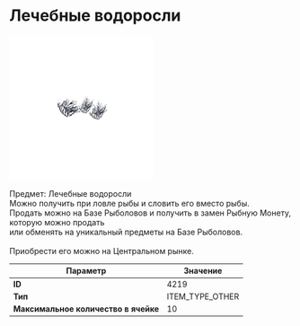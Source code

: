 # Лечебные водоросли

![Item Image](../img/4219.webp?raw=true)

Предмет: Лечебные водоросли<br>Можно получить при ловле рыбы и словить его вместо рыбы.<br>Продать можно на Базе Рыболовов и получить в замен Рыбную Монету, которую можно продать<br>или обменять на уникальный предметы на Базе Рыболовов.<br><br>Приобрести его можно на Центральном рынке.


| Параметр | Значение |
|----------|----------|
| **ID** | 4219 |
| **Тип** | ITEM_TYPE_OTHER |
| **Максимальное количество в ячейке** | 10 |

